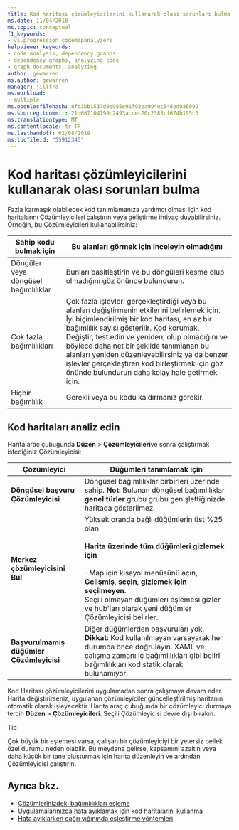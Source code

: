 ```yaml
---
title: Kod haritası çözümleyicilerini kullanarak olası sorunları bulma
ms.date: 11/04/2016
ms.topic: conceptual
f1_keywords:
- vs.progression.codemapanalyzers
helpviewer_keywords:
- code analysis, dependency graphs
- dependency graphs, analyzing code
- graph documents, analyzing
author: gewarren
ms.author: gewarren
manager: jillfra
ms.workload:
- multiple
ms.openlocfilehash: 8fd3bb1537d0e985e91f93ea094ec546ed9a6092
ms.sourcegitcommit: 21d667104199c2493accec20c2388cf674b195c3
ms.translationtype: MT
ms.contentlocale: tr-TR
ms.lasthandoff: 02/08/2019
ms.locfileid: "55912345"
---
```

# <a name="find-potential-problems-using-code-map-analyzers"></a>Kod haritası çözümleyicilerini kullanarak olası sorunları bulma

Fazla karmaşık olabilecek kod tanımlamanıza yardımcı olması için kod haritalarını Çözümleyicileri çalıştırın veya geliştirme ihtiyaç duyabilirsiniz. Örneğin, bu Çözümleyicileri kullanabilirsiniz:

|**Sahip kodu bulmak için**|**Bu alanları görmek için inceleyin olmadığını**|
|-|-|
|Döngüler veya döngüsel bağımlılıklar|Bunları basitleştirin ve bu döngüleri kesme olup olmadığını göz önünde bulundurun.|
|Çok fazla bağımlılıkları|Çok fazla işlevleri gerçekleştirdiği veya bu alanları değiştirmenin etkilerini belirlemek için. İyi biçimlendirilmiş bir kod haritası, en az bir bağımlılık sayısı gösterilir. Kod korumak, Değiştir, test edin ve yeniden, olup olmadığını ve böylece daha net bir şekilde tanımlanan bu alanları yeniden düzenleyebilirsiniz ya da benzer işlevler gerçekleştiren kod birleştirmek için göz önünde bulundurun daha kolay hale getirmek için.|
|Hiçbir bağımlılık|Gerekli veya bu kodu kaldırmanız gerekir.|

## <a name="analyze-code-maps"></a>Kod haritaları analiz edin

Harita araç çubuğunda **Düzen** > **Çözümleyicileri**ve sonra çalıştırmak istediğiniz Çözümleyicisi:

|**Çözümleyici**|**Düğümleri tanımlamak için**|
|-|-|
|**Döngüsel başvuru Çözümleyicisi**|Döngüsel bağımlılıklar birbirleri üzerinde sahip. **Not:**  Bulunan döngüsel bağımlılıklar **genel türler** grubu grubu genişlettiğinizde haritada gösterilmez.|
|**Merkez çözümleyicisini Bul**|Yüksek oranda bağlı düğümlerin üst %25 olan<br /><br /> **Harita üzerinde tüm düğümleri gizlemek için**<br /><br /> -Map için kısayol menüsünü açın, **Gelişmiş**, **seçin**, **gizlemek için seçilmeyen**.<br />     Seçili olmayan düğümleri eşlemesi gizler ve hub'ları olarak yeni düğümler Çözümleyicisi belirler.|
|**Başvurulmamış düğümler Çözümleyicisi**|Diğer düğümlerden başvuruları yok. **Dikkat:**  Kod kullanılmayan varsayarak her durumda önce doğrulayın. XAML ve çalışma zamanı iç bağımlılıkları gibi belirli bağımlılıkları kod statik olarak bulunamıyor.|

Kod Haritası çözümleyicilerini uygulamadan sonra çalışmaya devam eder. Harita değiştirirseniz, uygulanan çözümleyiciler güncelleştirilmiş haritanın otomatik olarak işleyecektir. Harita araç çubuğunda bir çözümleyici durmaya tercih **Düzen** > **Çözümleyicileri**. Seçili Çözümleyicisi devre dışı bırakın.

> [!TIP]
> Çok büyük bir eşlemesi varsa, çalışan bir çözümleyiciyi bir yetersiz bellek özel durumu neden olabilir. Bu meydana gelirse, kapsamını azaltın veya daha küçük bir tane oluşturmak için harita düzenleyin ve ardından Çözümleyicisi çalıştırın.

## <a name="see-also"></a>Ayrıca bkz.

- [Çözümlerinizdeki bağımlılıkları eşleme](../modeling/map-dependencies-across-your-solutions.md)
- [Uygulamalarınızda hata ayıklamak için kod haritalarını kullanma](../modeling/use-code-maps-to-debug-your-applications.md)
- [Hata ayıklarken çağrı yığınında eşleştirme yöntemleri](../debugger/map-methods-on-the-call-stack-while-debugging-in-visual-studio.md)
